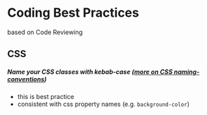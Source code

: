 # Coding Best Practices
based on Code Reviewing

## CSS

##### Name your CSS classes with kebab-case ([more on CSS naming-conventions](https://www.freecodecamp.org/news/css-naming-conventions-that-will-save-you-hours-of-debugging-35cea737d849/)) 
- this is best practice
- consistent with css property names (e.g. `background-color`)
